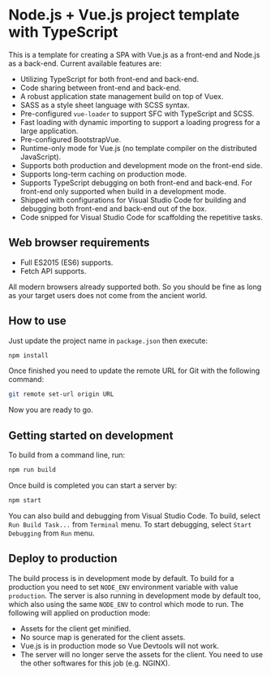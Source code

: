 # Node.js + Vue.js project template with TypeScript

This is a template for creating a SPA with Vue.js as a front-end and Node.js as a back-end. Current available features are:

- Utilizing TypeScript for both front-end and back-end.
- Code sharing between front-end and back-end.
- A robust application state management build on top of Vuex.
- SASS as a style sheet language with SCSS syntax.
- Pre-configured `vue-loader` to support SFC with TypeScript and SCSS.
- Fast loading with dynamic importing to support a loading progress for a large application.
- Pre-configured BootstrapVue.
- Runtime-only mode for Vue.js (no template compiler on the distributed JavaScript).
- Supports both production and development mode on the front-end side.
- Supports long-term caching on production mode.
- Supports TypeScript debugging on both front-end and back-end. For front-end only supported when build in a development mode.
- Shipped with configurations for Visual Studio Code for building and debugging both front-end and back-end out of the box.
- Code snipped for Visual Studio Code for scaffolding the repetitive tasks.

## Web browser requirements

- Full ES2015 (ES6) supports.
- Fetch API supports.

All modern browsers already supported both. So you should be fine as long as your target users does not come from the ancient world.

## How to use

Just update the project name in `package.json` then execute:

```sh
npm install
```

Once finished you need to update the remote URL for Git with the following command:

```sh
git remote set-url origin URL
```

Now you are ready to go.

## Getting started on development

To build from a command line, run:

```sh
npm run build
```

Once build is completed you can start a server by:

```sh
npm start
```

You can also build and debugging from Visual Studio Code. To build, select `Run Build Task...` from `Terminal` menu. To start debugging, select `Start Debugging` from `Run` menu.

## Deploy to production

The build process is in development mode by default. To build for a production you need to set `NODE_ENV` environment variable with value `production`. The server is also running in development mode by default too, which also using the same `NODE_ENV` to control which mode to run. The following will applied on production mode:

- Assets for the client get minified.
- No source map is generated for the client assets.
- Vue.js is in production mode so Vue Devtools will not work.
- The server will no longer serve the assets for the client. You need to use the other softwares for this job (e.g. NGINX).
